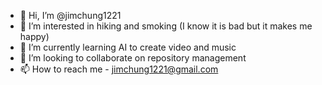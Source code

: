 - 👋 Hi, I’m @jimchung1221
- 👀 I’m interested in hiking and smoking (I know it is bad but it makes me happy)
- 🌱 I’m currently learning AI to create video and music
- 💞️ I’m looking to collaborate on repository management
- 📫 How to reach me - jimchung1221@gmail.com

<!---
jimchung1221/jimchung1221 is a ✨ special ✨ repository because its `README.md` (this file) appears on your GitHub profile.
You can click the Preview link to take a look at your changes.
--->
